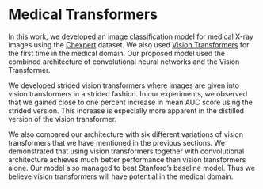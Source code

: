 # Medical Transformers

In this work, we developed an image classification model for medical X-ray images using the [Chexpert](https://stanfordmlgroup.github.io/competitions/chexpert) dataset. We also used [Vision Transformers](https://arxiv.org/abs/2010.11929) for the first time in the medical domain. Our proposed model used the combined architecture of convolutional neural networks and the Vision Transformer.

We developed strided vision transformers where images are given into vision transformers in a strided fashion. In our experiments, we observed that we gained close to one percent increase in mean AUC score using the strided version. This increase is especially more apparent in the distilled version of the vision transformer.

We also compared our architecture with six different variations of vision transformers that we have mentioned in the previous sections. We demonstrated that using vision transformers together with convolutional architecture achieves much better performance than vision transformers alone. Our model also managed to beat Stanford’s baseline model. Thus we believe vision transformers will have potential in the medical domain.
